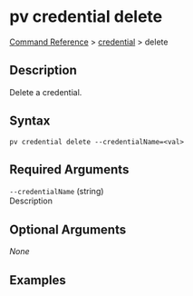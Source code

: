 # pv credential delete
[Command Reference](../../../README.md#command-reference) > [credential](./main.md) > delete

## Description
Delete a credential.

## Syntax
```
pv credential delete --credentialName=<val>
```

## Required Arguments
`--credentialName` (string)  
Description

## Optional Arguments
*None*

## Examples
```powershell

```